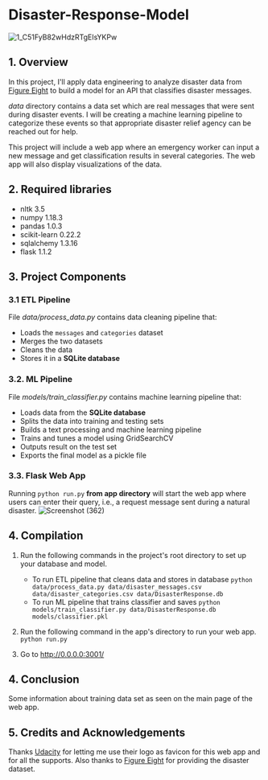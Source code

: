 # Disaster-Response-Model
![1_C51FyB82wHdzRTgEIsYKPw](https://user-images.githubusercontent.com/39211262/80963993-b2a43580-8e2d-11ea-8bee-34232ab64672.jpeg)


## 1. Overview

In this project, I'll apply data engineering to analyze disaster data from <a href="https://www.figure-eight.com/" target="_blank">Figure Eight</a> to build a model for an API that classifies disaster messages.

_data_ directory contains a data set which are real messages that were sent during disaster events. I will be creating a machine learning pipeline to categorize these events so that appropriate disaster relief agency can be reached out for help.

This project will include a web app where an emergency worker can input a new message and get classification results in several categories. The web app will also display visualizations of the data.

## 2. Required libraries
- nltk 3.5
- numpy 1.18.3 
- pandas 1.0.3
- scikit-learn 0.22.2
- sqlalchemy 1.3.16
- flask 1.1.2

## 3. Project Components
   
   ### 3.1 ETL Pipeline
   File _data/process_data.py_ contains data cleaning pipeline that:

   - Loads the `messages` and `categories` dataset
   - Merges the two datasets
   - Cleans the data
   - Stores it in a **SQLite database**

  ### 3.2. ML Pipeline
  File _models/train_classifier.py_ contains machine learning pipeline that:

  - Loads data from the **SQLite database**
  - Splits the data into training and testing sets
  - Builds a text processing and machine learning pipeline
  - Trains and tunes a model using GridSearchCV
  - Outputs result on the test set
  - Exports the final model as a pickle file
  
  ### 3.3. Flask Web App

  Running `python run.py` **from app directory** will start the web app where users can enter their query,     i.e., a request message   sent during a natural disaster.
![Screenshot (362)](https://user-images.githubusercontent.com/39211262/80982526-138d3700-8e49-11ea-82b4-00e986bb14d3.png)

## 4. Compilation
   
 1. Run the following commands in the project's root directory to set up your database and model.

    - To run ETL pipeline that cleans data and stores in database
        `python data/process_data.py data/disaster_messages.csv data/disaster_categories.csv data/DisasterResponse.db`
    - To run ML pipeline that trains classifier and saves
        `python models/train_classifier.py data/DisasterResponse.db models/classifier.pkl`

2. Run the following command in the app's directory to run your web app.
    `python run.py`

3. Go to http://0.0.0.0:3001/

## 4. Conclusion

Some information about training data set as seen on the main page of the web app.
  
## 5. Credits and Acknowledgements

Thanks <a href="https://www.udacity.com" target="_blank">Udacity</a> for letting me use their logo as favicon for this web app and for all the supports. Also thanks to <a href="https://www.figure-eight.com/" target="_blank">Figure Eight</a> for providing the disaster dataset.
